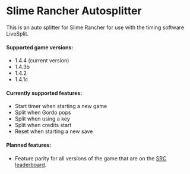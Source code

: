 # Slime Rancher Autosplitter
This is an auto splitter for Slime Rancher for use with the timing software LiveSplit.

#### Supported game versions:
* 1.4.4 (current version)
* 1.4.3b
* 1.4.2
* 1.4.1c

#### Currently supported features:
* Start timer when starting a new game
* Split when Gordo pops
* Split when using a key
* Split when credits start
* Reset when starting a new save


#### Planned features:
- Feature parity for all versions of the game that are on the [SRC leaderboard](https://www.speedrun.com/slime_rancher).
